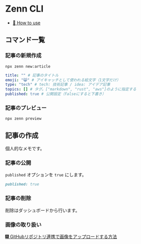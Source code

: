 # Zenn CLI

* [📘 How to use](https://zenn.dev/zenn/articles/zenn-cli-guide)

## コマンド一覧

### 記事の新規作成

`npx zenn new:article` 

```yaml
title: "" # 記事のタイトル
emoji: "😸" # アイキャッチとして使われる絵文字（1文字だけ）
type: "tech" # tech: 技術記事 / idea: アイデア記事
topics: [] # タグ。["markdown", "rust", "aws"]のように指定する
published: true # 公開設定（falseにすると下書き）
```

### 記事のプレビュー

`npx zenn preview` 

## 記事の作成

個人的なメモです。

### 記事の公開

`published` オプションを `true` にします。

```md
published: true
```

### 記事の削除

削除はダッシュボードから行います。

### 画像の取り扱い

[🎆 GitHubリポジトリ連携で画像をアップロードする方法](https://zenn.dev/zenn/articles/deploy-github-images#%E7%94%BB%E5%83%8F%E3%83%95%E3%82%A1%E3%82%A4%E3%83%AB%E3%81%AE%E5%88%B6%E9%99%90%E4%BA%8B%E9%A0%85)
